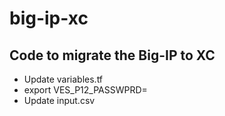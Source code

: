 # big-ip-xc
## Code to migrate the Big-IP to XC
* Update variables.tf
* export VES_P12_PASSWPRD=<your-password>
* Update input.csv
